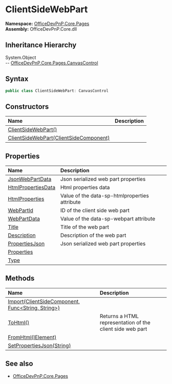 # ClientSideWebPart
  

**Namespace:** [OfficeDevPnP.Core.Pages](OfficeDevPnP.Core.Pages.md)  
**Assembly:** OfficeDevPnP.Core.dll  
## Inheritance Hierarchy
System.Object  
-- [OfficeDevPnP.Core.Pages.CanvasControl](OfficeDevPnP.Core.Pages.CanvasControl.md)
## Syntax
```C#
public class ClientSideWebPart: CanvasControl
```
## Constructors
|**Name**|**Description**|
|:-----|:-----|
| [ClientSideWebPart()](OfficeDevPnP.Core.Pages.ClientSideWebPart.ctor1.md) | 
| [ClientSideWebPart(ClientSideComponent)](OfficeDevPnP.Core.Pages.ClientSideWebPart.ctor2.md) | 
## Properties
|**Name**|**Description**|
|:-----|:-----|
| [JsonWebPartData](OfficeDevPnP.Core.Pages.ClientSideWebPart.JsonWebPartData.md) | Json serialized web part properties
| [HtmlPropertiesData](OfficeDevPnP.Core.Pages.ClientSideWebPart.HtmlPropertiesData.md) | Html properties data
| [HtmlProperties](OfficeDevPnP.Core.Pages.ClientSideWebPart.HtmlProperties.md) | Value of the data-sp-htmlproperties attribute
| [WebPartId](OfficeDevPnP.Core.Pages.ClientSideWebPart.WebPartId.md) | ID of the client side web part
| [WebPartData](OfficeDevPnP.Core.Pages.ClientSideWebPart.WebPartData.md) | Value of the data-sp-webpart attribute
| [Title](OfficeDevPnP.Core.Pages.ClientSideWebPart.Title.md) | Title of the web part
| [Description](OfficeDevPnP.Core.Pages.ClientSideWebPart.Description.md) | Description of the web part
| [PropertiesJson](OfficeDevPnP.Core.Pages.ClientSideWebPart.PropertiesJson.md) | Json serialized web part properties
| [Properties](OfficeDevPnP.Core.Pages.ClientSideWebPart.Properties.md) | 
| [Type](OfficeDevPnP.Core.Pages.ClientSideWebPart.Type.md) | 
## Methods
|**Name**|**Description**|
|:-----|:-----|
| [Import(ClientSideComponent, Func<String, String>)](OfficeDevPnP.Core.Pages.ClientSideWebPart.587FFFCF.md) | 
| [ToHtml()](OfficeDevPnP.Core.Pages.ClientSideWebPart.7C2B006F.md) | Returns a HTML representation of the client side web part
| [FromHtml(IElement)](OfficeDevPnP.Core.Pages.ClientSideWebPart.B95074D8.md) | 
| [SetPropertiesJson(String)](OfficeDevPnP.Core.Pages.ClientSideWebPart.8A30A62D.md) | 
## See also
- [OfficeDevPnP.Core.Pages](OfficeDevPnP.Core.Pages.md)
